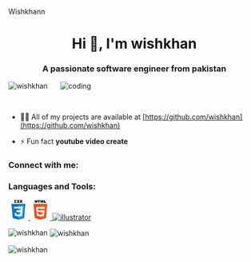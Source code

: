 Wishkhann

<h1 align="center">Hi 👋, I'm wishkhan</h1>
<h3 align="center">A passionate software engineer from pakistan</h3>
<img align="right" alt="coding" width="400" src="https://user-images.githubusercontent.com/55389276/140866485-8fb1c876-9a8f-4d6a-98dc-08c4981eaf70.gif">

<p align="left"> <img src="https://komarev.com/ghpvc/?username=wishkhan&label=Profile%20views&color=0e75b6&style=flat" alt="wishkhan" /> </p>

<p align="left"> <a href="https://twitter.com/" target="blank"><img src="https://img.shields.io/twitter/follow/?logo=twitter&style=for-the-badge" alt="" /></a> </p>

- 👨‍💻 All of my projects are available at [https://github.com/wishkhan](https://github.com/wishkhan)

- ⚡ Fun fact **youtube video create**

<h3 align="left">Connect with me:</h3>
<p align="left">
</p>

<h3 align="left">Languages and Tools:</h3>
<p align="left"> <a href="https://www.w3schools.com/css/" target="_blank" rel="noreferrer"> <img src="https://raw.githubusercontent.com/devicons/devicon/master/icons/css3/css3-original-wordmark.svg" alt="css3" width="40" height="40"/> </a> <a href="https://www.w3.org/html/" target="_blank" rel="noreferrer"> <img src="https://raw.githubusercontent.com/devicons/devicon/master/icons/html5/html5-original-wordmark.svg" alt="html5" width="40" height="40"/> </a> <a href="https://www.adobe.com/in/products/illustrator.html" target="_blank" rel="noreferrer"> <img src="https://www.vectorlogo.zone/logos/adobe_illustrator/adobe_illustrator-icon.svg" alt="illustrator" width="40" height="40"/> </a> </p>

<p><img align="left" src="https://github-readme-stats.vercel.app/api/top-langs?username=wishkhan&show_icons=true&locale=en&layout=compact" alt="wishkhan" /></p>

<p>&nbsp;<img align="center" src="https://github-readme-stats.vercel.app/api?username=wishkhan&show_icons=true&locale=en" alt="wishkhan" /></p>

<p><img align="center" src="https://github-readme-streak-stats.herokuapp.com/?user=wishkhan&" alt="wishkhan" /></p>
